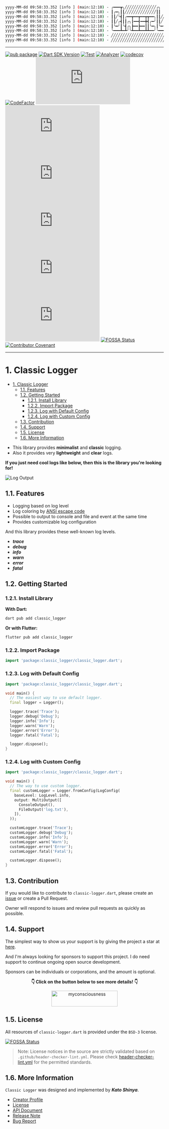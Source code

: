 ```bash
yyyy-MM-dd 09:58:33.352 [info ] (main:12:10) - ╭━━━┳╮╱╱╱╱╱╱╱╱╱╱╱╱╱╱╭╮
yyyy-MM-dd 09:58:33.352 [info ] (main:12:10) - ┃╭━╮┃┃╱╱╱╱╱╱╱╱╱╱╱╱╱╱┃┃
yyyy-MM-dd 09:58:33.352 [info ] (main:12:10) - ┃┃╱╰┫┃╭━━┳━━┳━━┳┳━━╮┃┃╱╱╭━━┳━━┳━━┳━━┳━╮
yyyy-MM-dd 09:58:33.352 [info ] (main:12:10) - ┃┃╱╭┫┃┃╭╮┃━━┫━━╋┫╭━╯┃┃╱╭┫╭╮┃╭╮┃╭╮┃┃━┫╭╯
yyyy-MM-dd 09:58:33.352 [info ] (main:12:10) - ┃╰━╯┃╰┫╭╮┣━━┣━━┃┃╰━╮┃╰━╯┃╰╯┃╰╯┃╰╯┃┃━┫┃
yyyy-MM-dd 09:58:33.352 [info ] (main:12:10) - ╰━━━┻━┻╯╰┻━━┻━━┻┻━━╯╰━━━┻━━┻━╮┣━╮┣━━┻╯
yyyy-MM-dd 09:58:33.352 [info ] (main:12:10) - ╱╱╱╱╱╱╱╱╱╱╱╱╱╱╱╱╱╱╱╱╱╱╱╱╱╱╱╭━╯┣━╯┃
yyyy-MM-dd 09:58:33.352 [info ] (main:12:10) - ╱╱╱╱╱╱╱╱╱╱╱╱╱╱╱╱╱╱╱╱╱╱╱╱╱╱╱╰━━┻━━╯
```

---

[![pub package](https://img.shields.io/pub/v/classic_logger.svg?logo=dart&logoColor=00b9fc)](https://pub.dartlang.org/packages/classic_logger)
[![Dart SDK Version](https://badgen.net/pub/sdk-version/classic_logger)](https://pub.dev/packages/classic_logger/)
[![Test](https://github.com/myConsciousness/classic-logger.dart/actions/workflows/test.yml/badge.svg)](https://github.com/myConsciousness/classic-logger.dart/actions/workflows/test.yml)
[![Analyzer](https://github.com/myConsciousness/classic-logger.dart/actions/workflows/analyzer.yml/badge.svg)](https://github.com/myConsciousness/classic-logger.dart/actions/workflows/analyzer.yml)
[![codecov](https://codecov.io/gh/myConsciousness/classic-logger.dart/branch/main/graph/badge.svg?token=WNTKO88X2O)](https://codecov.io/gh/myConsciousness/classic-logger.dart)
[![CodeFactor](https://www.codefactor.io/repository/github/myConsciousness/classic-logger.dart/badge)](https://www.codefactor.io/repository/github/myConsciousness/classic-logger.dart)
[![Issues](https://img.shields.io/github/issues/myConsciousness/classic-logger.dart?logo=github&logoColor=white)](https://github.com/myConsciousness/classic-logger.dart/issues)
[![Pull Requests](https://img.shields.io/github/issues-pr/myConsciousness/classic-logger.dart?logo=github&logoColor=white)](https://github.com/myConsciousness/classic-logger.dart/pulls)
[![Stars](https://img.shields.io/github/stars/myConsciousness/classic-logger.dart?logo=github&logoColor=white)](https://github.com/myConsciousness/classic-logger.dart)
[![Code size](https://img.shields.io/github/languages/code-size/myConsciousness/classic-logger.dart?logo=github&logoColor=white)](https://github.com/myConsciousness/classic-logger.dart)
[![Last Commits](https://img.shields.io/github/last-commit/myConsciousness/classic-logger.dart?logo=git&logoColor=white)](https://github.com/myConsciousness/classic-logger.dart/commits/main)
[![License](https://img.shields.io/github/license/myConsciousness/classic-logger.dart?logo=open-source-initiative&logoColor=green)](https://github.com/myConsciousness/classic-logger.dart/blob/main/LICENSE)
[![FOSSA Status](https://app.fossa.com/api/projects/git%2Bgithub.com%2FmyConsciousness%2Fclassic-logger.dart.svg?type=shield)](https://app.fossa.com/projects/git%2Bgithub.com%2FmyConsciousness%2Fclassic-logger.dart?ref=badge_shield)
[![Contributor Covenant](https://img.shields.io/badge/Contributor%20Covenant-2.1-4baaaa.svg)](https://github.com/myConsciousness/classic-logger.dart/blob/main/CODE_OF_CONDUCT.md)

---

# 1. Classic Logger

<!-- TOC -->

- [1. Classic Logger](#1-classic-logger)
  - [1.1. Features](#11-features)
  - [1.2. Getting Started](#12-getting-started)
    - [1.2.1. Install Library](#121-install-library)
    - [1.2.2. Import Package](#122-import-package)
    - [1.2.3. Log with Default Config](#123-log-with-default-config)
    - [1.2.4. Log with Custom Config](#124-log-with-custom-config)
  - [1.3. Contribution](#13-contribution)
  - [1.4. Support](#14-support)
  - [1.5. License](#15-license)
  - [1.6. More Information](#16-more-information)

<!-- /TOC -->

- This library provides **minimalist** and **classic** logging.
- Also it provides very **lightweight** and **clear** logs.

**If you just need cool logs like below, then this is the library you're looking for!**

![Log Output](https://user-images.githubusercontent.com/13072231/165431142-4b8dc4c9-0030-401f-935c-f9f07c713ec7.png)

## 1.1. Features

- Logging based on log level
- Log coloring by [ANSI escape code](https://en.wikipedia.org/wiki/ANSI_escape_code)
- Possible to output to console and file and event at the same time
- Provides customizable log configuration

And this library provides these well-known log levels.

- **_trace_**
- **_debug_**
- **_info_**
- **_warn_**
- **_error_**
- **_fatal_**

## 1.2. Getting Started

### 1.2.1. Install Library

**With Dart:**

```bash
dart pub add classic_logger
```

**Or with Flutter:**

```bash
flutter pub add classic_logger
```

### 1.2.2. Import Package

```dart
import 'package:classic_logger/classic_logger.dart';
```

### 1.2.3. Log with Default Config

```dart
import 'package:classic_logger/classic_logger.dart';

void main() {
  // The easiest way to use default logger.
  final logger = Logger();

  logger.trace('Trace');
  logger.debug('Debug');
  logger.info('Info');
  logger.warn('Warn');
  logger.error('Error');
  logger.fatal('Fatal');

  logger.dispose();
}
```

### 1.2.4. Log with Custom Config

```dart
import 'package:classic_logger/classic_logger.dart';

void main() {
  // The way to use custom logger.
  final customLogger = Logger.fromConfig(LogConfig(
    baseLevel: LogLevel.info,
    output: MultiOutput([
      ConsoleOutput(),
      FileOutput('log.txt'),
    ]),
  ));

  customLogger.trace('Trace');
  customLogger.debug('Debug');
  customLogger.info('Info');
  customLogger.warn('Warn');
  customLogger.error('Error');
  customLogger.fatal('Fatal');

  customLogger.dispose();
}
```

## 1.3. Contribution

If you would like to contribute to `classic-logger.dart`, please create an [issue](https://github.com/myConsciousness/classic-logger.dart/issues) or create a Pull Request.

Owner will respond to issues and review pull requests as quickly as possible.

## 1.4. Support

The simplest way to show us your support is by giving the project a star at [here](https://github.com/myConsciousness/classic-logger.dart).

And I'm always looking for sponsors to support this project. I do need support to continue ongoing open source development.

Sponsors can be individuals or corporations, and the amount is optional.

<div align="center">
  <p>
    <b>👇 Click on the button below to see more details! 👇</b>
  </p>

  <p>
    <a href="https://github.com/sponsors/myconsciousness">
      <img src="https://cdn.ko-fi.com/cdn/kofi3.png?v=3" height="50" width="210" alt="myconsciousness" />
    </a>
  </p>
</div>

## 1.5. License

All resources of `classic-logger.dart` is provided under the `BSD-3` license.

[![FOSSA Status](https://app.fossa.com/api/projects/git%2Bgithub.com%2FmyConsciousness%2Fclassic-logger.dart.svg?type=large)](https://app.fossa.com/projects/git%2Bgithub.com%2FmyConsciousness%2Fclassic-logger.dart?ref=badge_large)

> Note:
> License notices in the source are strictly validated based on `.github/header-checker-lint.yml`. Please check [header-checker-lint.yml](https://github.com/myConsciousness/classic-logger.dart/tree/main/.github/header-checker-lint.yml) for the permitted standards.

## 1.6. More Information

`Classic Logger` was designed and implemented by **_Kato Shinya_**.

- [Creator Profile](https://github.com/myConsciousness)
- [License](https://github.com/myConsciousness/classic-logger.dart/blob/main/LICENSE)
- [API Document](https://pub.dev/documentation/classic_logger/latest/classic_logger/classic_logger.html)
- [Release Note](https://github.com/myConsciousness/classic-logger.dart/releases)
- [Bug Report](https://github.com/myConsciousness/classic-logger.dart/issues)
